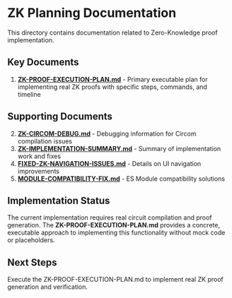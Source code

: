 # ZK Planning Documentation

This directory contains documentation related to Zero-Knowledge proof implementation.

## Key Documents

1. **[ZK-PROOF-EXECUTION-PLAN.md](./ZK-PROOF-EXECUTION-PLAN.md)** - Primary executable plan for implementing real ZK proofs with specific steps, commands, and timeline

## Supporting Documents

2. **[ZK-CIRCOM-DEBUG.md](./ZK-CIRCOM-DEBUG.md)** - Debugging information for Circom compilation issues
3. **[ZK-IMPLEMENTATION-SUMMARY.md](./ZK-IMPLEMENTATION-SUMMARY.md)** - Summary of implementation work and fixes
4. **[FIXED-ZK-NAVIGATION-ISSUES.md](./FIXED-ZK-NAVIGATION-ISSUES.md)** - Details on UI navigation improvements
5. **[MODULE-COMPATIBILITY-FIX.md](./MODULE-COMPATIBILITY-FIX.md)** - ES Module compatibility solutions

## Implementation Status

The current implementation requires real circuit compilation and proof generation. The **ZK-PROOF-EXECUTION-PLAN.md** provides a concrete, executable approach to implementing this functionality without mock code or placeholders.

## Next Steps

Execute the ZK-PROOF-EXECUTION-PLAN.md to implement real ZK proof generation and verification.